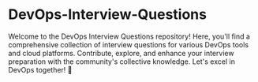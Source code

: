 # DevOps-Interview-Questions
Welcome to the DevOps Interview Questions repository! Here, you'll find a comprehensive collection of interview questions for various DevOps tools and cloud platforms. Contribute, explore, and enhance your interview preparation with the community's collective knowledge. Let's excel in DevOps together! 🚀
